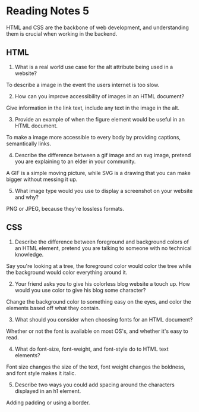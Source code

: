 # Reading Notes 5

HTML and CSS are the backbone of web development, and understanding them is crucial when working in the backend.

## HTML

1. What is a real world use case for the alt attribute being used in a website?

To describe a image in the event the users internet is too slow.

2. How can you improve accessibility of images in an HTML document?

Give information in the link text, include any text in the image in the alt.

3. Provide an example of when the figure element would be useful in an HTML document.

To make a image more accessible to every body by providing captions, semantically links.

4. Describe the difference between a gif image and an svg image, pretend you are explaining to an elder in your community.

A GIF is a simple moving picture, while SVG is a drawing that you can make bigger without messing it up.

5. What image type would you use to display a screenshot on your website and why?

PNG or JPEG, because they're lossless formats.

## CSS

1. Describe the difference between foreground and background colors of an HTML element, pretend you are talking to someone with no technical knowledge.

Say you're looking at a tree, the foreground color would color the tree while the background would color everything around it.

2. Your friend asks you to give his colorless blog website a touch up. How would you use color to give his blog some character?

Change the background color to something easy on the eyes, and color the elements based off what they contain.

3. What should you consider when choosing fonts for an HTML document?

Whether or not the font is available on most OS's, and whether it's easy to read.

4. What do font-size, font-weight, and font-style do to HTML text elements?

Font size changes the size of the text, font weight changes the boldness, and font style makes it italic.

5. Describe two ways you could add spacing around the characters displayed in an h1 element.

Adding padding or using a border.